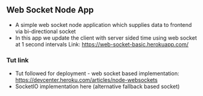 
## Web Socket Node App ##
- A simple web socket node application which supplies data to frontend via bi-directional socket
- In this app we update the client with server sided time using web socket at 1 second intervals
Link: https://web-socket-basic.herokuapp.com/

### Tut link ###
- Tut followed for deployment - web socket based implementation: https://devcenter.heroku.com/articles/node-websockets
- SocketIO implementation here (alternative fallback based socket)